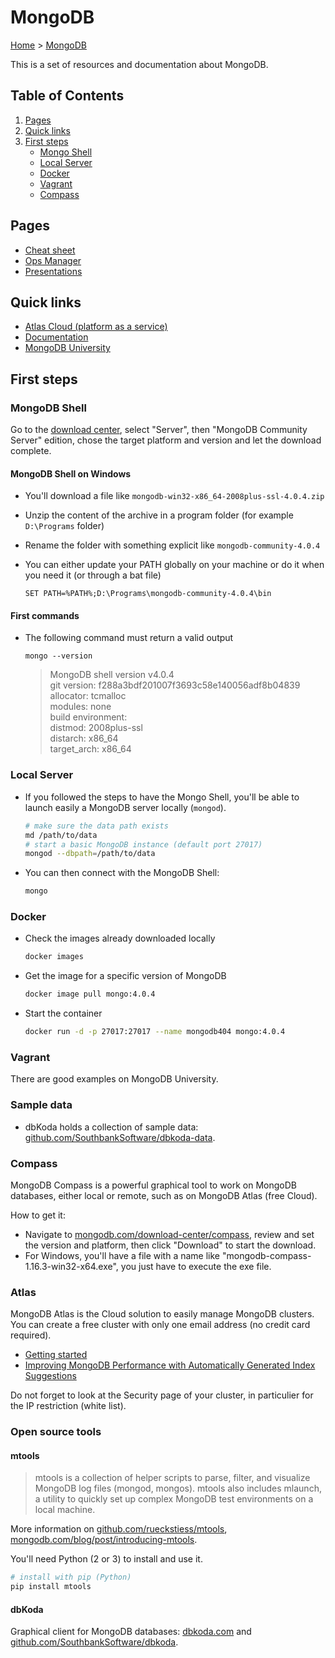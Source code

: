 # MongoDB

[Home](../readme.md) > [MongoDB](./mongodb.md)

This is a set of resources and documentation about MongoDB.

## Table of Contents

1. [Pages](#pages)
2. [Quick links](#quick-links)
3. [First steps](#first-steps)
    * [Mongo Shell](#mongodb-shell)
    * [Local Server](#local-server)
    * [Docker](#docker)
    * [Vagrant](#vagrant)
    * [Compass](#vagrant)

## Pages

* [Cheat sheet](./cheatsheet.md)
* [Ops Manager](./opsmanager.md)
* [Presentations](./presentations.md)

## Quick links

* [Atlas Cloud (platform as a service)](https://cloud.mongodb.com/)
* [Documentation](https://docs.mongodb.com/)
* [MongoDB University](https://university.mongodb.com/)

## First steps

### MongoDB Shell

Go to the [download center](https://www.mongodb.com/download-center), select "Server", then "MongoDB Community Server" edition, chose the target platform and version and let the download complete.

#### MongoDB Shell on Windows

* You'll download a file like `mongodb-win32-x86_64-2008plus-ssl-4.0.4.zip`
* Unzip the content of the archive in a program folder (for example `D:\Programs` folder)
* Rename the folder with something explicit like `mongodb-community-4.0.4`
* You can either update your PATH globally on your machine or do it when you need it (or through a bat file)

  ```dos
  SET PATH=%PATH%;D:\Programs\mongodb-community-4.0.4\bin
  ```

#### First commands

* The following command must return a valid output

  ```dos
  mongo --version
  ```

  > MongoDB shell version v4.0.4  
  > git version: f288a3bdf201007f3693c58e140056adf8b04839  
  > allocator: tcmalloc  
  > modules: none  
  > build environment:  
  > distmod: 2008plus-ssl  
  > distarch: x86_64  
  > target_arch: x86_64  

### Local Server

* If you followed the steps to have the Mongo Shell, you'll be able to launch easily a MongoDB server locally (`mongod`).

  ```bash
  # make sure the data path exists
  md /path/to/data
  # start a basic MongoDB instance (default port 27017)
  mongod --dbpath=/path/to/data
  ```

* You can then connect with the MongoDB Shell:

  ```bash
  mongo
  ```

### Docker

* Check the images already downloaded locally

  ```bash
  docker images
  ```

* Get the image for a specific version of MongoDB

  ```bash
  docker image pull mongo:4.0.4
  ```

* Start the container

  ```bash
  docker run -d -p 27017:27017 --name mongodb404 mongo:4.0.4
  ```

### Vagrant

There are good examples on MongoDB University.

### Sample data

* dbKoda holds a collection of sample data: [github.com/SouthbankSoftware/dbkoda-data](https://github.com/SouthbankSoftware/dbkoda-data).

### Compass

MongoDB Compass is a powerful graphical tool to work on MongoDB databases, either local or remote, such as on MongoDB Atlas (free Cloud).

How to get it:

* Navigate to [mongodb.com/download-center/compass](https://www.mongodb.com/download-center/compass), review and set the version and platform, then click "Download" to start the download.
* For Windows, you'll have a file with a name like "mongodb-compass-1.16.3-win32-x64.exe", you just have to execute the exe file.

### Atlas

MongoDB Atlas is the Cloud solution to easily manage MongoDB clusters. You can create a free cluster with only one email address (no credit card required).

* [Getting started](https://docs.atlas.mongodb.com/getting-started/)
* [Improving MongoDB Performance with Automatically Generated Index Suggestions](https://www.mongodb.com/blog/post/improving-mongodb-performance-with-automatically-generated-index-suggestions)

Do not forget to look at the Security page of your cluster, in particulier for the IP restriction (white list).

### Open source tools

#### mtools

> mtools is a collection of helper scripts to parse, filter, and visualize MongoDB log files (mongod, mongos). mtools also includes mlaunch, a utility to quickly set up complex MongoDB test environments on a local machine.

More information on [github.com/rueckstiess/mtools](https://github.com/rueckstiess/mtools), [mongodb.com/blog/post/introducing-mtools](https://www.mongodb.com/blog/post/introducing-mtools).

You'll need Python (2 or 3) to install and use it.

```bash
# install with pip (Python)
pip install mtools
```

#### dbKoda

Graphical client for MongoDB databases: [dbkoda.com](https://www.dbkoda.com/) and [github.com/SouthbankSoftware/dbkoda](https://github.com/SouthbankSoftware/dbkoda).
